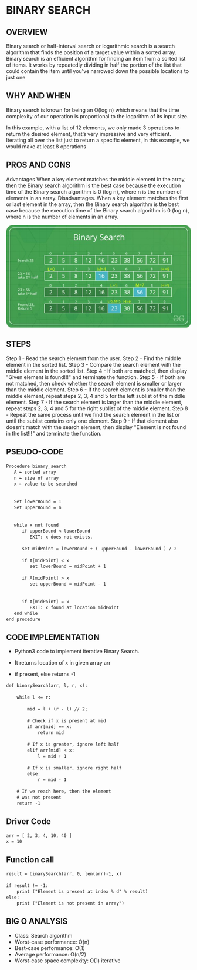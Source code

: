 # BINARY SEARCH
## OVERVIEW
Binary search or half-interval search or logarithmic search is a search algorithm that finds the position of a target value within a sorted array. Binary search is an efficient algorithm for finding an item from a sorted list of items. It works by repeatedly dividing in half the portion of the list that could contain the item until you've narrowed down the possible locations to just one

## WHY AND WHEN
Binary search is known for being an O(log n) which means that the time complexity of our operation is proportional to the logarithm of its input size.

In this example, with a list of 12 elements, we only made 3 operations to return the desired element, that’s very impressive and very efficient. Iterating all over the list just to return a specific element, in this example, we would make at least 8 operations

## PROS AND CONS
Advantages 
When a key element matches the middle element in the array, then the Binary search algorithm is the best case because the execution time of the Binary search algorithm is 0 (log n), where n is the number of elements in an array.
Disadvantages.
When a key element matches the first or last element in the array, then the Binary search algorithm is the best case because the execution time of the Binary search algorithm is 0 (log n), where n is the number of elements in an array.

![alt_text](https://github.com/iamAkolab/ninja_dojo/blob/main/AlgorithmDS_Clan/25_Algorithm/img/Binary%20Search.jpg)

## STEPS
Step 1 - Read the search element from the user.
Step 2 - Find the middle element in the sorted list.
Step 3 - Compare the search element with the middle element in the sorted list.
Step 4 - If both are matched, then display "Given element is found!!!" and terminate the function.
Step 5 - If both are not matched, then check whether the search element is smaller or larger than the middle element.
Step 6 - If the search element is smaller than the middle element, repeat steps 2, 3, 4 and 5 for the left sublist of the middle element.
Step 7 - If the search element is larger than the middle element, repeat steps 2, 3, 4 and 5 for the right sublist of the middle element.
Step 8 - Repeat the same process until we find the search element in the list or until the sublist contains only one element.
Step 9 - If that element also doesn't match with the search element, then display "Element is not found in the list!!!" and terminate the function.

## PSEUDO-CODE
```
Procedure binary_search
   A ← sorted array
   n ← size of array
   x ← value to be searched


   Set lowerBound = 1
   Set upperBound = n 


   while x not found
      if upperBound < lowerBound 
         EXIT: x does not exists.
   
      set midPoint = lowerBound + ( upperBound - lowerBound ) / 2
      
      if A[midPoint] < x
         set lowerBound = midPoint + 1
         
      if A[midPoint] > x
         set upperBound = midPoint - 1 


      if A[midPoint] = x 
         EXIT: x found at location midPoint
   end while
end procedure
```

## CODE IMPLEMENTATION
* Python3 code to implement iterative Binary Search.
 
* It returns location of x in given array arr
* if present, else returns -1

```
def binarySearch(arr, l, r, x):
 
    while l <= r:
 
        mid = l + (r - l) // 2;
         
        # Check if x is present at mid
        if arr[mid] == x:
            return mid
 
        # If x is greater, ignore left half
        elif arr[mid] < x:
            l = mid + 1
 
        # If x is smaller, ignore right half
        else:
            r = mid - 1
     
    # If we reach here, then the element
    # was not present
    return -1
```
 
## Driver Code
```
arr = [ 2, 3, 4, 10, 40 ]
x = 10
```

## Function call
```
result = binarySearch(arr, 0, len(arr)-1, x)
 
if result != -1:
    print ("Element is present at index % d" % result)
else:
    print ("Element is not present in array")
```

## BIG O ANALYSIS
* Class:	Search algorithm
* Worst-case performance:	O(n)
* Best-case performance:	O(1)
* Average performance:	O(n/2)
* Worst-case space complexity:	O(1) iterative
